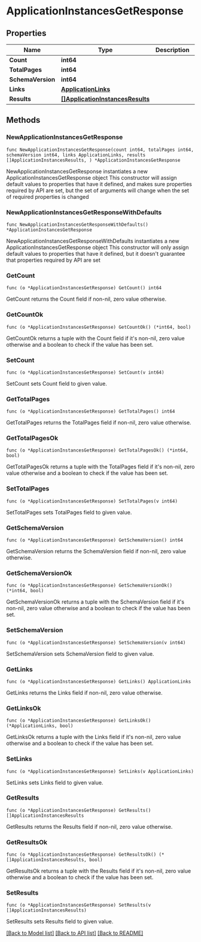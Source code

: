# ApplicationInstancesGetResponse

## Properties

Name | Type | Description | Notes
------------ | ------------- | ------------- | -------------
**Count** | **int64** |  | 
**TotalPages** | **int64** |  | 
**SchemaVersion** | **int64** |  | 
**Links** | [**ApplicationLinks**](ApplicationLinks.md) |  | 
**Results** | [**[]ApplicationInstancesResults**](ApplicationInstancesResults.md) |  | 

## Methods

### NewApplicationInstancesGetResponse

`func NewApplicationInstancesGetResponse(count int64, totalPages int64, schemaVersion int64, links ApplicationLinks, results []ApplicationInstancesResults, ) *ApplicationInstancesGetResponse`

NewApplicationInstancesGetResponse instantiates a new ApplicationInstancesGetResponse object
This constructor will assign default values to properties that have it defined,
and makes sure properties required by API are set, but the set of arguments
will change when the set of required properties is changed

### NewApplicationInstancesGetResponseWithDefaults

`func NewApplicationInstancesGetResponseWithDefaults() *ApplicationInstancesGetResponse`

NewApplicationInstancesGetResponseWithDefaults instantiates a new ApplicationInstancesGetResponse object
This constructor will only assign default values to properties that have it defined,
but it doesn't guarantee that properties required by API are set

### GetCount

`func (o *ApplicationInstancesGetResponse) GetCount() int64`

GetCount returns the Count field if non-nil, zero value otherwise.

### GetCountOk

`func (o *ApplicationInstancesGetResponse) GetCountOk() (*int64, bool)`

GetCountOk returns a tuple with the Count field if it's non-nil, zero value otherwise
and a boolean to check if the value has been set.

### SetCount

`func (o *ApplicationInstancesGetResponse) SetCount(v int64)`

SetCount sets Count field to given value.


### GetTotalPages

`func (o *ApplicationInstancesGetResponse) GetTotalPages() int64`

GetTotalPages returns the TotalPages field if non-nil, zero value otherwise.

### GetTotalPagesOk

`func (o *ApplicationInstancesGetResponse) GetTotalPagesOk() (*int64, bool)`

GetTotalPagesOk returns a tuple with the TotalPages field if it's non-nil, zero value otherwise
and a boolean to check if the value has been set.

### SetTotalPages

`func (o *ApplicationInstancesGetResponse) SetTotalPages(v int64)`

SetTotalPages sets TotalPages field to given value.


### GetSchemaVersion

`func (o *ApplicationInstancesGetResponse) GetSchemaVersion() int64`

GetSchemaVersion returns the SchemaVersion field if non-nil, zero value otherwise.

### GetSchemaVersionOk

`func (o *ApplicationInstancesGetResponse) GetSchemaVersionOk() (*int64, bool)`

GetSchemaVersionOk returns a tuple with the SchemaVersion field if it's non-nil, zero value otherwise
and a boolean to check if the value has been set.

### SetSchemaVersion

`func (o *ApplicationInstancesGetResponse) SetSchemaVersion(v int64)`

SetSchemaVersion sets SchemaVersion field to given value.


### GetLinks

`func (o *ApplicationInstancesGetResponse) GetLinks() ApplicationLinks`

GetLinks returns the Links field if non-nil, zero value otherwise.

### GetLinksOk

`func (o *ApplicationInstancesGetResponse) GetLinksOk() (*ApplicationLinks, bool)`

GetLinksOk returns a tuple with the Links field if it's non-nil, zero value otherwise
and a boolean to check if the value has been set.

### SetLinks

`func (o *ApplicationInstancesGetResponse) SetLinks(v ApplicationLinks)`

SetLinks sets Links field to given value.


### GetResults

`func (o *ApplicationInstancesGetResponse) GetResults() []ApplicationInstancesResults`

GetResults returns the Results field if non-nil, zero value otherwise.

### GetResultsOk

`func (o *ApplicationInstancesGetResponse) GetResultsOk() (*[]ApplicationInstancesResults, bool)`

GetResultsOk returns a tuple with the Results field if it's non-nil, zero value otherwise
and a boolean to check if the value has been set.

### SetResults

`func (o *ApplicationInstancesGetResponse) SetResults(v []ApplicationInstancesResults)`

SetResults sets Results field to given value.



[[Back to Model list]](../README.md#documentation-for-models) [[Back to API list]](../README.md#documentation-for-api-endpoints) [[Back to README]](../README.md)


